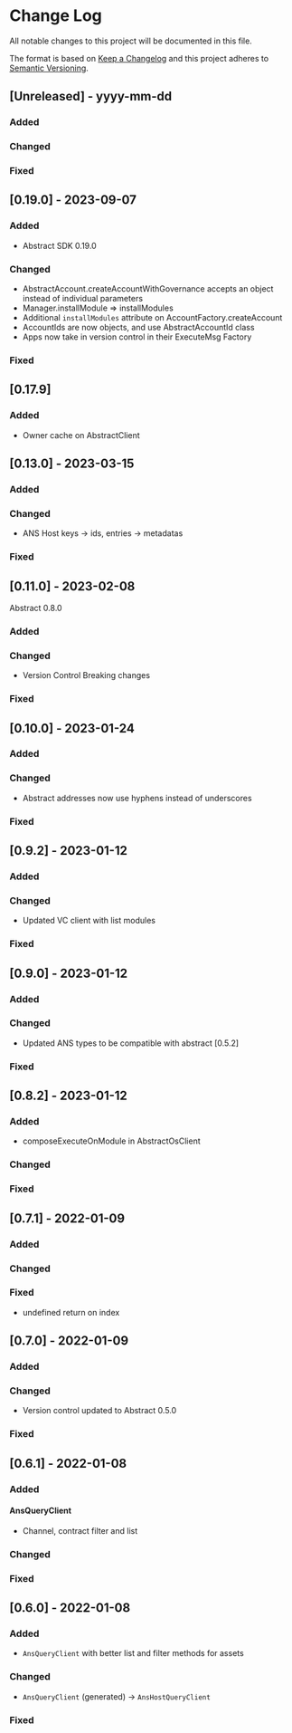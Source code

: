 

# Change Log
All notable changes to this project will be documented in this file.

The format is based on [Keep a Changelog](http://keepachangelog.com/)
and this project adheres to [Semantic Versioning](http://semver.org/).

## [Unreleased] - yyyy-mm-dd

### Added

### Changed

### Fixed

## [0.19.0] - 2023-09-07

### Added
- Abstract SDK 0.19.0

### Changed
- AbstractAccount.createAccountWithGovernance accepts an object instead of individual parameters
- Manager.installModule => installModules
- Additional `installModules` attribute on AccountFactory.createAccount
- AccountIds are now objects, and use AbstractAccountId class
- Apps now take in version control in their ExecuteMsg Factory

### Fixed

## [0.17.9]

### Added
- Owner cache on AbstractClient

## [0.13.0] - 2023-03-15

### Added

### Changed
- ANS Host keys -> ids, entries -> metadatas

### Fixed

## [0.11.0] - 2023-02-08
Abstract 0.8.0

### Added

### Changed
- Version Control Breaking changes

### Fixed


## [0.10.0] - 2023-01-24
### Added

### Changed
- Abstract addresses now use hyphens instead of underscores

### Fixed

## [0.9.2] - 2023-01-12
### Added

### Changed
- Updated VC client with list modules

### Fixed

## [0.9.0] - 2023-01-12
### Added

### Changed
- Updated ANS types to be compatible with abstract [0.5.2]

### Fixed

## [0.8.2] - 2023-01-12
### Added
- composeExecuteOnModule in AbstractOsClient

### Changed

### Fixed

## [0.7.1] - 2022-01-09
### Added

### Changed

### Fixed
- undefined return on index

## [0.7.0] - 2022-01-09
### Added

### Changed
- Version control updated to Abstract 0.5.0

### Fixed

## [0.6.1] - 2022-01-08

### Added
#### AnsQueryClient
- Channel, contract filter and list

### Changed

### Fixed

## [0.6.0] - 2022-01-08

### Added
- `AnsQueryClient` with better list and filter methods for assets

### Changed
- `AnsQueryClient` (generated) -> `AnsHostQueryClient`

### Fixed
